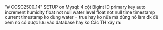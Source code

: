 "# COSC2500_14" 
SETUP on Mysql:
4 cột
Bigint ID primary key auto increment
humidity float not null
water level float not null
time timestamp current timestamp
ko dùng water = true  hay ko nữa mà dùng nó làm đk để xem nó có được lưu vào database hay ko
Các TH xảy ra:





